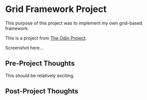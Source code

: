 # Grid Framework Project

This purpose of this project was to implement my own grid-based framework.

This is a project from [The Odin Project](https://www.theodinproject.com/courses/html5-and-css3/lessons/design-your-own-grid-based-framework).

Screenshot here...

## Pre-Project Thoughts

This should be relatively exciting.

## Post-Project Thoughts

